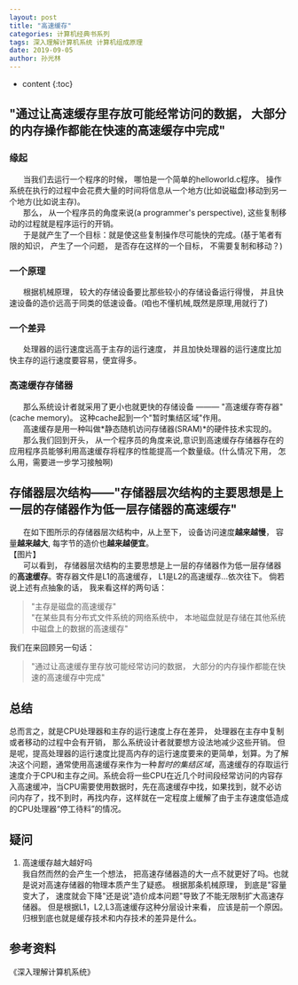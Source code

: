 ```yaml
---
layout: post
title: "高速缓存"
categories: 计算机经典书系列
tags: 深入理解计算机系统 计算机组成原理 
date: 2019-09-05
author: 孙光林
---
```


* content
{:toc}

"通过让高速缓存里存放可能经常访问的数据， 大部分的内存操作都能在快速的高速缓存中完成"
---


### 缘起
&ensp;&ensp;&ensp;
当我们去运行一个程序的时候， 哪怕是一个简单的helloworld.c程序。 操作系统在执行的过程中会花费大量的时间将信息从一个地方(比如说磁盘)移动到另一个地方(比如说主存)。  
&ensp;&ensp;&ensp;
那么， 从一个程序员的角度来说(a programmer's perspective), 这些复制移动的过程就是程序运行的开销。   
&ensp;&ensp;&ensp;
于是就产生了一个目标：就是使这些复制操作尽可能快的完成。(基于笔者有限的知识， 产生了一个问题， 是否存在这样的一个目标， 不需要复制和移动？)  

### 一个原理  
&ensp;&ensp;&ensp;
根据机械原理， 较大的存储设备要比那些较小的存储设备运行得慢， 并且快速设备的造价远高于同类的低速设备。(咱也不懂机械,既然是原理,用就行了)  

### 一个差异
&ensp;&ensp;&ensp;
处理器的运行速度远高于主存的运行速度， 并且加快处理器的运行速度比加快主存的运行速度要容易，便宜得多。
### 高速缓存存储器
&ensp;&ensp;&ensp;
那么系统设计者就采用了更小也就更快的存储设备 ——— "高速缓存寄存器"(cache memory)。
这种cache起到一个"暂时集结区域"作用。  
&ensp;&ensp;&ensp;
高速缓存是用一种叫做*静态随机访问存储器(SRAM)*的硬件技术实现的。  
&ensp;&ensp;&ensp;
那么我们回到开头， 从一个程序员的角度来说,意识到高速缓存存储器存在的应用程序员能够利用高速缓存将程序的性能提高一个数量级。(什么情况下用， 怎么用，需要进一步学习接触啊)

存储器层次结构——"存储器层次结构的主要思想是上一层的存储器作为低一层存储器的**高速缓存**"
---
&ensp;&ensp;&ensp;
在如下图所示的存储器层次结构中，从上至下， 设备访问速度**越来越慢**， 容量**越来越大**, 每字节的造价也**越来越便宜**。  
【图片】  
&ensp;&ensp;&ensp;
可以看到， 存储器层次结构的主要思想是上一层的存储器作为低一层存储器的**高速缓存**。寄存器文件是L1的高速缓存， L1是L2的高速缓存...依次往下。 倘若说上述有点抽象的话， 我来看这样的两句话：  
>"主存是磁盘的高速缓存"  
"在某些具有分布式文件系统的网络系统中， 本地磁盘就是存储在其他系统中磁盘上的数据的高速缓存"  

我们在来回顾另一句话：  
>"通过让高速缓存里存放可能经常访问的数据， 大部分的内存操作都能在快速的高速缓存中完成"


总结
---
总而言之，就是CPU处理器和主存的运行速度上存在差异， 处理器在主存中复制或者移动的过程中会有开销， 那么系统设计者就要想方设法地减少这些开销。 但是呢，提高处理器的运行速度比提高内存的运行速度要来的更简单，划算。为了解决这个问题，通常使用高速缓存来作为一种*暂时的集结区域*，高速缓存的存取运行速度介于CPU和主存之间。系统会将一些CPU在近几个时间段经常访问的内容存入高速缓冲，当CPU需要使用数据时，先在高速缓存中找，如果找到，就不必访问内存了，找不到时，再找内存，这样就在一定程度上缓解了由于主存速度低造成的CPU处理器“停工待料”的情况。 

疑问
---
1. 高速缓存越大越好吗  
我自然而然的会产生一个想法， 把高速存储器造的大一点不就更好了吗。也就是说对高速存储器的物理本质产生了疑惑。 根据那条机械原理， 到底是"容量变大了， 速度就会下降"还是说"造价成本问题"导致了不能无限制扩大高速存储器。 但是根据L1，L2,L3高速缓存这种分层设计来看， 应该是前一个原因。 归根到底也就是缓存技术和内存技术的差异是什么。 

参考资料
---
《深入理解计算机系统》